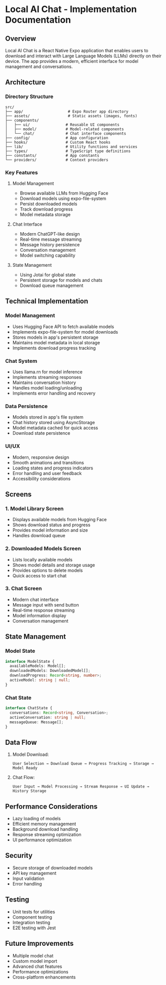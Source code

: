 # Local AI Chat - Implementation Documentation

## Overview
Local AI Chat is a React Native Expo application that enables users to download and interact with Large Language Models (LLMs) directly on their device. The app provides a modern, efficient interface for model management and conversations.

## Architecture

### Directory Structure
```
src/
├── app/                    # Expo Router app directory
├── assets/                 # Static assets (images, fonts)
├── components/            
│   ├── ui/                # Reusable UI components
│   ├── model/             # Model-related components
│   └── chat/              # Chat interface components
├── config/                # App configuration
├── hooks/                 # Custom React hooks
├── lib/                   # Utility functions and services
├── types/                 # TypeScript type definitions
├── constants/             # App constants
└── providers/             # Context providers
```

### Key Features
1. Model Management
   - Browse available LLMs from Hugging Face
   - Download models using expo-file-system
   - Persist downloaded models
   - Track download progress
   - Model metadata storage

2. Chat Interface
   - Modern ChatGPT-like design
   - Real-time message streaming
   - Message history persistence
   - Conversation management
   - Model switching capability

3. State Management
   - Using Jotai for global state
   - Persistent storage for models and chats
   - Download queue management

## Technical Implementation

### Model Management
- Uses Hugging Face API to fetch available models
- Implements expo-file-system for model downloads
- Stores models in app's persistent storage
- Maintains model metadata in local storage
- Implements download progress tracking

### Chat System
- Uses llama.rn for model inference
- Implements streaming responses
- Maintains conversation history
- Handles model loading/unloading
- Implements error handling and recovery

### Data Persistence
- Models stored in app's file system
- Chat history stored using AsyncStorage
- Model metadata cached for quick access
- Download state persistence

### UI/UX
- Modern, responsive design
- Smooth animations and transitions
- Loading states and progress indicators
- Error handling and user feedback
- Accessibility considerations

## Screens

### 1. Model Library Screen
- Displays available models from Hugging Face
- Shows download status and progress
- Provides model information and size
- Handles download queue

### 2. Downloaded Models Screen
- Lists locally available models
- Shows model details and storage usage
- Provides options to delete models
- Quick access to start chat

### 3. Chat Screen
- Modern chat interface
- Message input with send button
- Real-time response streaming
- Model information display
- Conversation management

## State Management

### Model State
```typescript
interface ModelState {
  availableModels: Model[];
  downloadedModels: DownloadedModel[];
  downloadProgress: Record<string, number>;
  activeModel: string | null;
}
```

### Chat State
```typescript
interface ChatState {
  conversations: Record<string, Conversation>;
  activeConversation: string | null;
  messageQueue: Message[];
}
```

## Data Flow
1. Model Download:
   ```
   User Selection → Download Queue → Progress Tracking → Storage → Model Ready
   ```

2. Chat Flow:
   ```
   User Input → Model Processing → Stream Response → UI Update → History Storage
   ```

## Performance Considerations
- Lazy loading of models
- Efficient memory management
- Background download handling
- Response streaming optimization
- UI performance optimization

## Security
- Secure storage of downloaded models
- API key management
- Input validation
- Error handling

## Testing
- Unit tests for utilities
- Component testing
- Integration testing
- E2E testing with Jest

## Future Improvements
- Multiple model chat
- Custom model import
- Advanced chat features
- Performance optimizations
- Cross-platform enhancements

